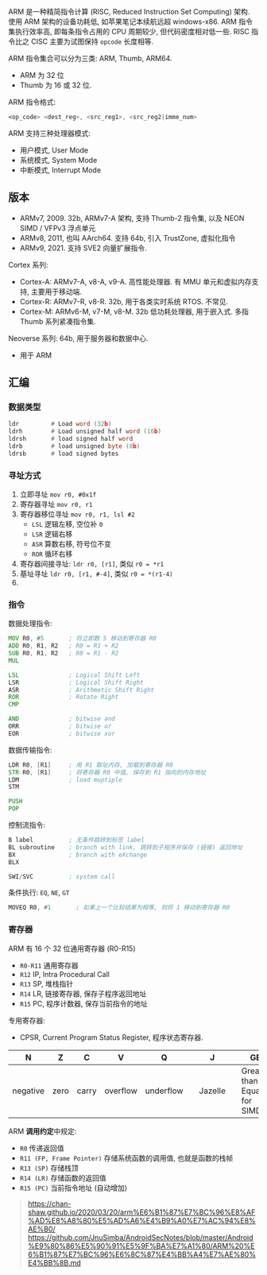 ARM 是一种精简指令计算 (RISC, Reduced Instruction Set Computing) 架构. 使用 ARM 架构的设备功耗低, 如苹果笔记本续航远超 windows-x86. 
ARM 指令集执行效率高, 即每条指令占用的 CPU 周期较少, 但代码密度相对低一些. RISC 指令比之 CISC 主要为试图保持 `opcode` 长度相等.

ARM 指令集合可以分为三类: ARM, Thumb, ARM64. 
- ARM 为 32 位
- Thumb 为 16 或 32 位. 

ARM 指令格式:
```asm
<op_code> <dest_reg>, <src_reg1>, <src_reg2|imme_num>
```

ARM 支持三种处理器模式:
- 用户模式, User Mode
- 系统模式, System Mode
- 中断模式, Interrupt Mode

## 版本

- ARMv7, 2009. 32b, ARMv7-A 架构, 支持 Thumb-2 指令集, 以及 NEON SIMD / VFPv3 浮点单元
- ARMv8, 2011, 也叫 AArch64. 支持 64b, 引入 TrustZone, 虚拟化指令 
- ARMv9, 2021. 支持 SVE2 向量扩展指令. 

Cortex 系列:
- Cortex-A: ARMv7-A, v8-A, v9-A. 高性能处理器. 有 MMU 单元和虚拟内存支持, 主要用于移动端.
- Cortex-R: ARMv7-R, v8-R. 32b, 用于各类实时系统 RTOS. 不常见.
- Cortex-M: ARMv6-M, v7-M, v8-M. 32b 低功耗处理器, 用于嵌入式. 多指 Thumb 系列紧凑指令集.

Neoverse 系列: 64b, 用于服务器和数据中心.
- 用于 ARM 


## 汇编

### 数据类型

```asm
ldr         # Load word (32b)
ldrh        # Load unsigned half word (16b)
ldrsh       # load signed half word 
ldrb        # load unsigned byte (8b)
ldrsb       # load signed bytes
```

### 寻址方式

1. 立即寻址 `mov r0, #0x1f`
2. 寄存器寻址 `mov r0, r1`
3. 寄存器移位寻址 `mov r0, r1, lsl #2`
	- `LSL` 逻辑左移, 空位补 `0`
	- `LSR` 逻辑右移
	- `ASR` 算数右移, 符号位不变
	- `ROR` 循环右移
4. 寄存器间接寻址: `ldr r0, [r1]`, 类似 `r0 = *r1`
5. 基址寻址 `ldr r0, [r1, #-4]`, 类似 `r0 = *(r1-4)`
6. 


### 指令

数据处理指令:
```asm
MOV R0, #5       ; 将立即数 5 移动到寄存器 R0 
ADD R0, R1, R2   ; R0 = R1 + R2
SUB R0, R1, R2   ; R0 = R1 - R2
MUL 

LSL              ; Logical Shift Left
LSR              ; Logical Shift Right
ASR              ; Arithmetic Shift Right
ROR              ; Rotate Right
CMP            

AND              ; bitwise and
ORR              ; bitwise or
EOR              ; bitwise xor
```

数据传输指令:
```asm
LDR R0, [R1]     ; 用 R1 取址内存, 加载到寄存器 R0
STR R0, [R1]     ; 将寄存器 R0 中值, 保存到 R1 指向的内存地址
LDM              ; load muptiple
STM

PUSH
POP
```

控制流指令:
```asm
B label          ; 无条件跳转到标签 label
BL subroutine    ; branch with link, 跳转到子程序并保存 (链接) 返回地址
BX               ; branch with eXchange
BLX             

SWI/SVC          ; system call
```

条件执行: `EQ`, `NE`, `GT`
```asm
MOVEQ R0, #1       ; 如果上一个比较结果为相等, 则将 1 移动到寄存器 R0
```


### 寄存器

ARM 有 16 个 32 位通用寄存器 (R0-R15)
- `R0-R11` 通用寄存器
- `R12` IP, Intra Procedural Call
- `R13` SP, 堆栈指针
- `R14` LR, 链接寄存器, 保存子程序返回地址
- `R15` PC, 程序计数器, 保存当前指令的地址

专用寄存器:
- CPSR, Current Program Status Register, 程序状态寄存器.

| N        | Z    | C     | V        | Q         |     | J       |     | GE  |     | E          | A             | I           | F           | T     | M   |
| -------- | ---- | ----- | -------- | --------- | --- | ------- | --- | --- | --- | ---------- | ------------- | ----------- | ----------- | ----- | --- |
| negative | zero | carry | overflow | underflow |     | Jazelle |     | Greater than or Equal for SIMD    |     | Endianness | Abort disable | IRQ disable | FIQ disable | Thumb | processor mode <br> privilege mode    |


ARM **调用约定**中规定:
- `R0` 传递返回值
- `R11 (FP, Frame Pointer)` 存储系统函数的调用值, 也就是函数的栈帧
- `R13 (SP)` 存储栈顶
- `R14 (LR)` 存储函数的返回值
- `R15 (PC)` 当前指令地址 (自动增加)


> https://chan-shaw.github.io/2020/03/20/arm%E6%B1%87%E7%BC%96%E8%AF%AD%E8%A8%80%E5%AD%A6%E4%B9%A0%E7%AC%94%E8%AE%B0/
> https://github.com/JnuSimba/AndroidSecNotes/blob/master/Android%E9%80%86%E5%90%91%E5%9F%BA%E7%A1%80/ARM%20%E6%B1%87%E7%BC%96%E6%8C%87%E4%BB%A4%E7%AE%80%E4%BB%8B.md

